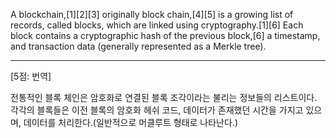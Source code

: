 A blockchain,[1][2][3] originally block chain,[4][5] is a growing list of records, called blocks, which are linked using cryptography.[1][6] Each block contains a cryptographic hash of the previous block,[6] a timestamp, and transaction data (generally represented as a Merkle tree).


*  *  *
[5점: 번역]

전통적인 블록 체인은 암호화로 연결된 블록 조각이라는 불리는 정보들의 리스트이다. 각각의 블록들은 이전 블록의 암호화 헤쉬 코드, 데이터가 존재했던 시간을 가지고 있으며, 데이터를 처리한다.(일반적으로 머클루트 형태로 나타난다.)
